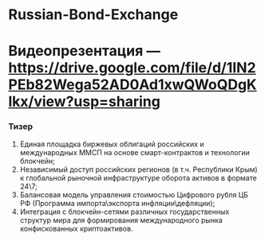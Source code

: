 # Russian-Bond-Exchange 
# Видеопрезентация — https://drive.google.com/file/d/1IN2PEb82Wega52AD0Ad1xwQWoQDgKlkx/view?usp=sharing

### Тизер

1) Единая площадка биржевых облигаций российских и международных ММСП на основе смарт-контрактов и технологии блокчейн;
2) Независимый доступ российских регионов (в т.ч. Республики Крым) к глобальной рыночной инфраструктуре оборота активов в формате 24\7;
3) Балансовая модель управления стоимостью Цифрового рубля ЦБ РФ (Программа импорта\экспорта инфляции\дефляции);
4) Интеграция с блокчейн-сетями различных государственных структур мира для формирования международного рынка конфискованных криптоактивов. 
